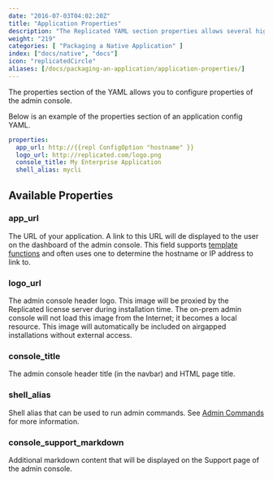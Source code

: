 ```yaml
---
date: "2016-07-03T04:02:20Z"
title: "Application Properties"
description: "The Replicated YAML section properties allows several high level items to be defined."
weight: "219"
categories: [ "Packaging a Native Application" ]
index: ["docs/native", "docs"]
icon: "replicatedCircle"
aliases: [/docs/packaging-an-application/application-properties/]
---
```


The properties section of the YAML allows you to configure properties of the admin console.

Below is an example of the properties section of an application config YAML.

```yaml
properties:
  app_url: http://{{repl ConfigOption "hostname" }}
  logo_url: http://replicated.com/logo.png
  console_title: My Enterprise Application
  shell_alias: mycli
```

## Available Properties
### app_url
The URL of your application. A link to this URL will de displayed to the user on the dashboard of the admin console. This
field supports [template functions](/docs/packaging-an-application/template-functions/) and often uses one to determine the
hostname or IP address to link to.

### logo_url
The admin console header logo.  This image will be proxied by the Replicated license server during installation time. The
on-prem admin console will not load this image from the Internet; it becomes a local resource. This image will automatically
be included on airgapped installations without external access.

### console_title
The admin console header title (in the navbar) and HTML page title.

### shell_alias
Shell alias that can be used to run admin commands. See [Admin Commands](/docs/packaging-an-application/admin-commands/)
for more information.

### console_support_markdown
Additional markdown content that will be displayed on the Support page of the admin console.
